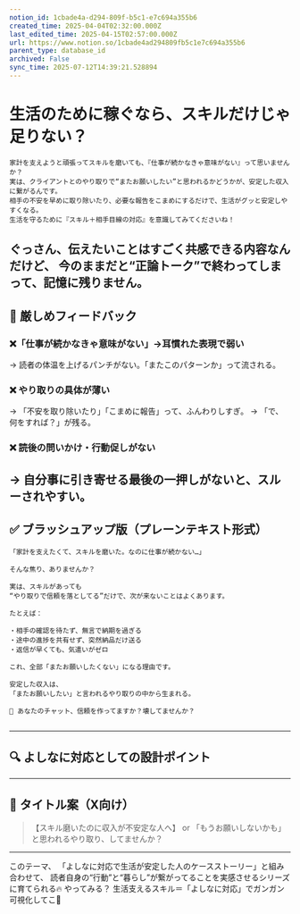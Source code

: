 ```yaml
---
notion_id: 1cbade4a-d294-809f-b5c1-e7c694a355b6
created_time: 2025-04-04T02:32:00.000Z
last_edited_time: 2025-04-15T02:57:00.000Z
url: https://www.notion.so/1cbade4ad294809fb5c1e7c694a355b6
parent_type: database_id
archived: False
sync_time: 2025-07-12T14:39:21.528894
---
```


# 生活のために稼ぐなら、スキルだけじゃ足りない？

```plain text
家計を支えようと頑張ってスキルを磨いても、『仕事が続かなきゃ意味がない』って思いませんか？
実は、クライアントとのやり取りで“またお願いしたい”と思われるかどうかが、安定した収入に繋がるんです。
相手の不安を早めに取り除いたり、必要な報告をこまめにするだけで、生活がグッと安定しやすくなる。
生活を守るために『スキル＋相手目線の対応』を意識してみてくださいね！
```
ぐっさん、伝えたいことはすごく共感できる内容なんだけど、
今のままだと“正論トーク”で終わってしまって、記憶に残りません。
---
## 🧨 厳しめフィードバック
### ❌「仕事が続かなきゃ意味がない」→耳慣れた表現で弱い
→ 読者の体温を上げるパンチがない。「またこのパターンか」って流される。
### ❌ やり取りの具体が薄い
→ 「不安を取り除いたり」「こまめに報告」って、ふんわりしすぎ。
→ 「で、何をすれば？」が残る。
### ❌ 読後の問いかけ・行動促しがない
→ 自分事に引き寄せる最後の一押しがないと、スルーされやすい。
---
## ✅ ブラッシュアップ版（プレーンテキスト形式）
```plain text
「家計を支えたくて、スキルを磨いた。なのに仕事が続かない…」

そんな焦り、ありませんか？

実は、スキルがあっても
“やり取りで信頼を落としてる”だけで、次が来ないことはよくあります。

たとえば：

・相手の確認を待たず、無言で納期を過ぎる
・途中の進捗を共有せず、突然納品だけ送る
・返信が早くても、気遣いがゼロ

これ、全部「またお願いしたくない」になる理由です。

安定した収入は、
「またお願いしたい」と言われるやり取りの中から生まれる。

📌 あなたのチャット、信頼を作ってますか？壊してませんか？


```
---
## 🔍 よしなに対応としての設計ポイント
---
## 🧲 タイトル案（X向け）
> 【スキル磨いたのに収入が不安定な人へ】
or
> 「もうお願いしないかも」と思われるやり取り、してませんか？
---
このテーマ、
「よしなに対応で生活が安定した人のケースストーリー」と組み合わせて、
読者自身の“行動”と“暮らし”が繋がってることを実感させるシリーズに育てられる🔥
やってみる？
生活支えるスキル＝「よしなに対応」でガンガン可視化してこ💪